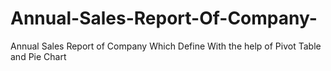 # Annual-Sales-Report-Of-Company-
Annual Sales Report of Company Which Define With the help of Pivot Table and Pie Chart 
